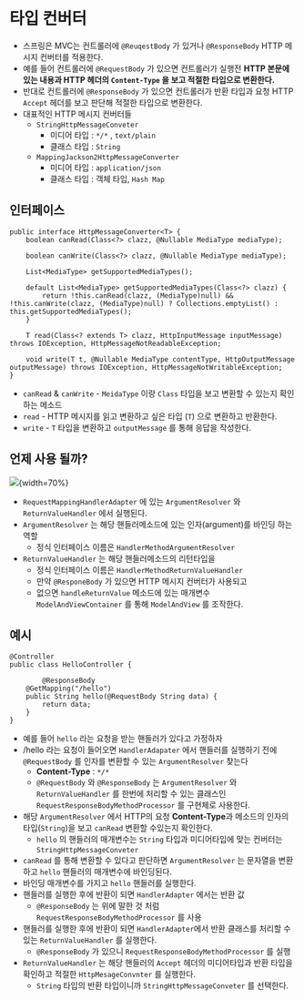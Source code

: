# 타입 컨버터

* 스프링은 MVC는 컨트롤러에 `@ReuqestBody` 가 있거나 `@ResponseBody` HTTP 메시지 컨버터를 적용한다.
* 예를 들어 컨트롤러에 `@RequestBody` 가 있으면 컨트롤러가 실행전 **HTTP 본문에 있는 내용과 HTTP 헤더의 `Content-Type` 을 보고 적절한 타입으로 변환한다.**
* 반대로 컨트롤러에 `@ResponseBody` 가 있으면 컨트롤러가 반환 타입과 요청 HTTP `Accept` 헤더를 보고 판단해 적절한 타입으로 변환한다.
* 대표적인 HTTP 메시지 컨버터들
  * `StringHttpMessageConveter`
    * 미디어 타입 : `*/*` , `text/plain`
    * 클래스 타입 : `String`
  * `MappingJackson2HttpMessageConverter`
    * 미디어 타입 : `application/json`
    * 클래스 타입 : 객체 타입, `Hash Map`

## 인터페이스

```
public interface HttpMessageConverter<T> {
    boolean canRead(Class<?> clazz, @Nullable MediaType mediaType);

    boolean canWrite(Class<?> clazz, @Nullable MediaType mediaType);

    List<MediaType> getSupportedMediaTypes();

    default List<MediaType> getSupportedMediaTypes(Class<?> clazz) {
        return !this.canRead(clazz, (MediaType)null) && !this.canWrite(clazz, (MediaType)null) ? Collections.emptyList() : this.getSupportedMediaTypes();
    }

    T read(Class<? extends T> clazz, HttpInputMessage inputMessage) throws IOException, HttpMessageNotReadableException;

    void write(T t, @Nullable MediaType contentType, HttpOutputMessage outputMessage) throws IOException, HttpMessageNotWritableException;
}
```

* `canRead` & `canWrite` - `MeidaType` 이랑 `Class` 타입을 보고 변환할 수 있는지 확인 하는 메소드
* `read` - HTTP 메시지를 읽고 변환하고 싶은 타입 (`T`) 으로 변환하고 반환한다.
* `write` - `T` 타입을 변환하고 `outputMessage` 를 통해 응답을 작성한다.

## 언제 사용 될까?

![](Untitled.png){width=70%}

* `RequestMappingHandlerAdapter` 에 있는 `ArgumentResolver` 와 `ReturnValueHandler` 에서 실행된다.
* `ArgumentResolver` 는 해당 핸들러메소드에 있는 인자(argument)를 바인딩 하는 역할
  * 정식 인터페이스 이름은 `HandlerMethodArgumentResolver`
* `ReturnValueHandler` 는 해당 핸들러메소드의 리턴타입을
  * 정식 인터페이스 이름은 `HandlerMethodReturnValueHandler`
  * 만약 `@ResponeBody` 가 있으면 HTTP 메시지 컨버터가 사용되고
  * 없으면 `handleReturnValue` 메소드에 있는 매개변수 `ModelAndViewContainer` 를 통해 `ModelAndView` 를 조작한다.

## 예시

```
@Controller
public class HelloController {

		@ResponseBody
    @GetMapping("/hello")
    public String hello(@RequestBody String data) {
        return data;
    }
}
```

* 예를 들어 `hello` 라는 요청을 받는 핸들러가 있다고 가정하자
* /hello 라는 요청이 들어오면 `HandlerAdapater` 에서 핸들러를 실행하기 전에 `@RequestBody` 를 인자를 변환할 수 있는 `ArgumentResolver` 찾는다
  * **Content-Type** : `*/*`
  * `@RequestBody` 와 `@ResponseBody` 는 `ArgumentResolver` 와 `ReturnValueHandler` 를 한번에 처리할 수 있는 클래스인 `RequestResponseBodyMethodProcessor` 를 구현체로 사용한다.
* 해당 `ArgumentResolver` 에서 HTTP의 요청 **Content-Type**과 메소드의 인자의 타입(`String`)을 보고 `canRead` 변환할 수있는지 확인한다.
  * `hello` 의 핸들러의 매개변수는 `String` 타입과 미디어타입에 맞는 컨버터는`StringHttpMessageConveter`
* `canRead` 를 통해 변환할 수 있다고 판단하면 `ArgumentResolver` 는 문자열을 변환하고 `hello` 핸들러의 매개변수에 바인딩된다.
* 바인딩 매개변수를 가지고 `hello` 핸들러를 실행한다.
* 핸들러를 실행한 후에 반환이 되면 `HandlerAdapter` 에서는 반환 값
  * `@ResponseBody` 는 위에 말한 것 처럼 `RequestResponseBodyMethodProcessor` 를 사용
* 핸들러를 실행한 후에 반환이 되면 `HandlerAdapter`에서 반환 클래스를 처리할 수 있는 `ReturnValueHandler` 를 실행한다.
  * `@ResponseBody` 가 있으니 `RequestResponseBodyMethodProcessor` 를 실행
* `ReturnValueHandler` 는 해당 핸들러의 `Accept` 헤더의 미디어타입과 반환 타입을 확인하고 적절한 `HttpMesageConvnter` 를 실행한다.
  * `String` 타입의 반환 타입이니까 `StringHttpMessageConveter` 를 선택한다.